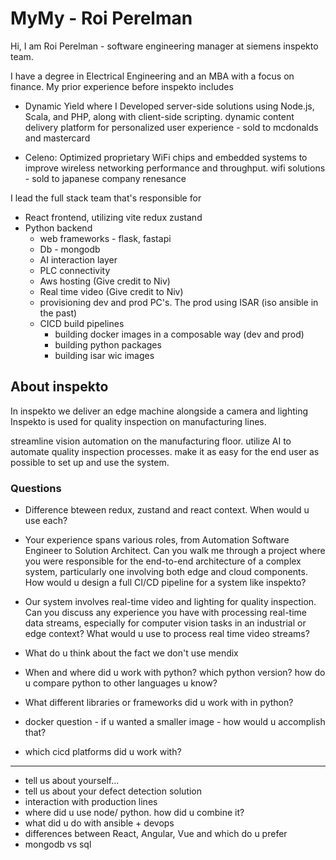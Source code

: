 # MyMy - Roi Perelman

Hi, I am Roi Perelman - software engineering manager at siemens inspekto team.

I have a degree in Electrical Engineering and an MBA with a focus on finance.
My prior experience before inspekto includes
- Dynamic Yield where I Developed server-side solutions using Node.js, Scala, and PHP, along with client-side scripting.
  dynamic content delivery platform for personalized user experience - sold to mcdonalds and mastercard

- Celeno: Optimized proprietary WiFi chips and embedded systems to improve wireless networking performance and throughput.
  wifi solutions - sold to japanese company renesance

I lead the full stack team that's responsible for

- React frontend, utilizing vite redux zustand
- Python backend
  - web frameworks - flask, fastapi
  - Db - mongodb
  - AI interaction layer
  - PLC connectivity
  - Aws hosting (Give credit to Niv)
  - Real time video (Give credit to Niv)
  - provisioning dev and prod PC's. The prod using ISAR (iso ansible in the past)
  - CICD build pipelines
    - building docker images in a composable way (dev and prod)
    - building python packages
    - building isar wic images

## About inspekto

In inspekto we deliver an edge machine alongside a camera and lighting
Inspekto is used for quality inspection on manufacturing lines.

streamline vision automation on the manufacturing floor.
utilize AI to automate quality inspection processes.
make it as easy for the end user as possible to set up and use the system.

### Questions

- Difference bteween redux, zustand and react context. When would u use each?

- Your experience spans various roles, from Automation Software Engineer to
  Solution Architect. Can you walk me through a project where you were
  responsible for the end-to-end architecture of a complex system, particularly
  one involving both edge and cloud components.
  How would u design a full CI/CD pipeline for a system like inspekto?

- Our system involves real-time video and lighting for quality inspection. Can
  you discuss any experience you have with processing real-time data streams,
  especially for computer vision tasks in an industrial or edge context?
  What would u use to process real time video streams?

- What do u think about the fact we don't use mendix

- When and where did u work with python? which python version?
  how do u compare python to other languages u know?

- What different libraries or frameworks did u work with in python?

- docker question - if u wanted a smaller image - how would u accomplish that?

- which cicd platforms did u work with?


----

- tell us about yourself...
- tell us about your defect detection solution
- interaction with production lines
- where did u use node/ python. how did u combine it?
- what did u do with ansible + devops
- differences between React, Angular, Vue and which do u prefer
- mongodb vs sql

